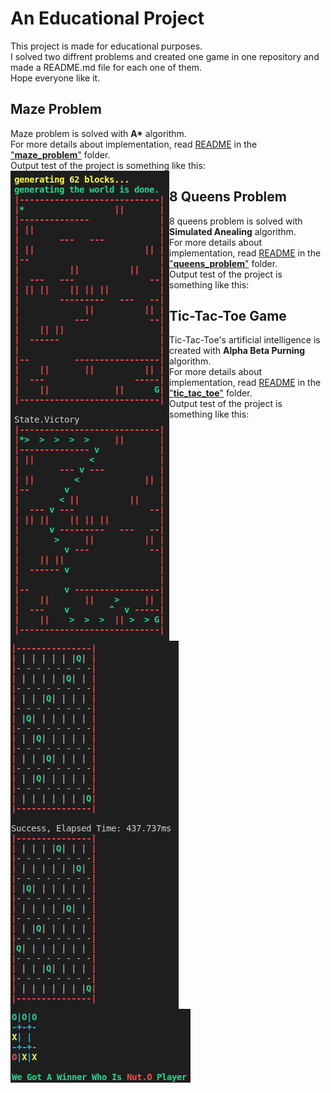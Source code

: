# An Educational Project
This project is made for educational purposes.\
I solved two diffrent problems and created one game in one repository and made a README.md file for each one of them.\
Hope everyone like it.

## Maze Problem
Maze problem is solved with __A*__ algorithm.\
For more details about implementation, read [README](maze_problem/README.md) in the ["**maze_problem**"](maze_problem) folder.\
Output test of the project is something like this:\
<img src="maze_problem/output.png"
     alt="maze problem"
     style="float: left;" />

## 8 Queens Problem
8 queens problem is solved with __Simulated Anealing__ algorithm.\
For more details about implementation, read [README](queens_problem/README.md) in the ["**queens_problem**"](queens_problem) folder.\
Output test of the project is something like this:\
<img src="queens_problem/output.png"
     alt="8 queens problem"
     style="float: left;" />

## Tic-Tac-Toe Game
Tic-Tac-Toe's artificial intelligence is created with __Alpha Beta Purning__ algorithm.\
For more details about implementation, read [README](tic_tac_toe/README.md) in the ["**tic_tac_toe**"](tic_tac_toe) folder.\
Output test of the project is something like this:\
<img src="tic_tac_toe/output.png"
     alt="tic tac toe"
     style="float: left;" />
